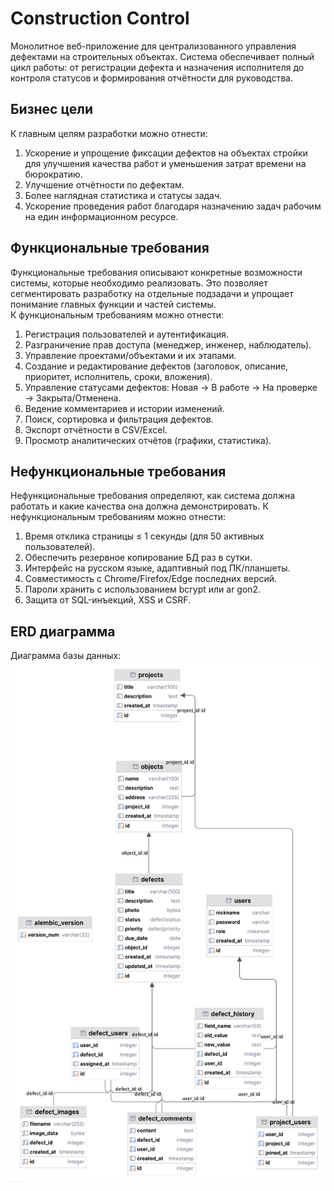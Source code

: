 # Construction Control
Монолитное веб-приложение для централизованного управления дефектами на строительных объектах. Система обеспечивает полный цикл работы: от регистрации дефекта и назначения исполнителя до контроля статусов и формирования отчётности для руководства.
## Бизнес цели
К главным целям разработки можно отнести:
1. Ускорение и упрощение фиксации дефектов на объектах стройки для улучшения качества работ и уменьшения затрат времени на бюрократию.
2. Улучшение отчётности по дефектам.
3. Более наглядная статистика и статусы задач.
4. Ускорение проведения работ благодаря назначению задач рабочим на един информационном ресурсе.
## Функциональные требования
Функциональные требования описывают конкретные возможности системы, которые необходимо реализовать. Это позволяет сегментировать разработку на отдельные подзадачи и упрощает понимание главных функции и частей системы.\
К функциональным требованиям можно отнести:
1. Регистрация пользователей и аутентификация.
2. Разграничение прав доступа (менеджер, инженер, наблюдатель). 
3. Управление проектами/объектами и их этапами. 
4. Создание и редактирование дефектов (заголовок, описание, приоритет, исполнитель, сроки, вложения). 
5. Управление статусами дефектов: Новая → В работе → На проверке → Закрыта/Отменена. 
6. Ведение комментариев и истории изменений. 
7. Поиск, сортировка и фильтрация дефектов. 
8. Экспорт отчётности в CSV/Excel. 
9. Просмотр аналитических отчётов (графики, статистика).
## Нефункциональные требования
Нефункциональные требования определяют, как система должна работать и какие качества она должна демонстрировать.
К нефункциональным требованиям можно отнести:
1. Время отклика страницы ≤ 1 секунды (для 50 активных пользователей). 
2. Обеспечить резервное копирование БД раз в сутки. 
3. Интерфейс на русском языке, адаптивный под ПК/планшеты. 
4. Совместимость с Chrome/Firefox/Edge последних версий. 
5. Пароли хранить с использованием bcrypt или ar gon2. 
6. Защита от SQL-инъекций, XSS и CSRF.
## ERD диаграмма
Диаграмма базы данных:
![public.png](public.png)